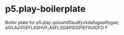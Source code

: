 # p5.play-boilerplate
Boiler plate for p5.play
qoluwtdflaudfyvkdafugaslifygae;
elVLAJVGEFLASHVF;ASFLSGAPIDGPIEFIIUIGFO
F
